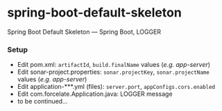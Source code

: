 # spring-boot-default-skeleton
Spring Boot Default Skeleton — Spring Boot, LOGGER

### Setup
* Edit pom.xml: `artifactId`, `build.finalName` values (*e.g. app-server*)
* Edit sonar-project.properties: `sonar.projectKey`, `sonar.projectName` values (*e.g. app-server*)
* Edit application-***.yml (files): `server.port`, `appConfigs.cors.enabled`
* Edit com.forcelate.Application.java: LOGGER message
* to be continued...